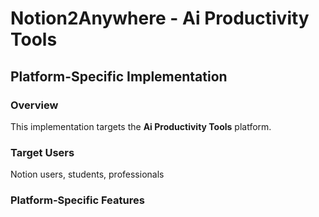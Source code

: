 # Notion2Anywhere - Ai Productivity Tools

## Platform-Specific Implementation

### Overview
This implementation targets the **Ai Productivity Tools** platform.

### Target Users
Notion users, students, professionals

### Platform-Specific Features

